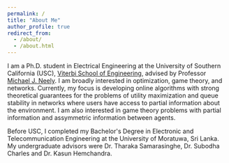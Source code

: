 ```yaml
---
permalink: /
title: "About Me"
author_profile: true
redirect_from: 
  - /about/
  - /about.html
---
```


I am a Ph.D. student in Electrical Engineering at the University of Southern California (USC), [Viterbi School of Engineering](https://viterbischool.usc.edu/), advised by Professor [Michael J. Neely](https://viterbi-web.usc.edu/~mjneely/). I am broadly interested in optimization, game theory, and networks. Currently, my focus is developing online algorithms with strong theoretical guarantees for the problems of utility maximization and queue stability in networks where users have access to partial information about the environment. I am also interested in game theory problems with partial information and assymmetric information between agents. 

Before USC, I completed my Bachelor's Degree in Electronic and Telecommunication Engineering at the University of Moratuwa, Sri Lanka. My undergraduate advisors were Dr. Tharaka Samarasinghe, Dr. Subodha Charles and Dr. Kasun Hemchandra.
